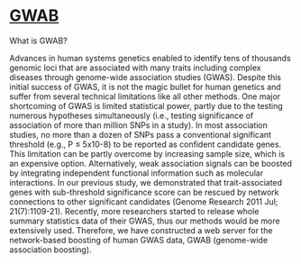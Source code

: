 # [GWAB](http://www.inetbio.org/gwab/)
What is GWAB?

Advances in human systems genetics enabled to identify tens of thousands genomic loci that are associated with many traits including complex diseases through genome-wide association studies (GWAS). Despite this initial success of GWAS, it is not the magic bullet for human genetics and suffer from several technical limitations like all other methods. One major shortcoming of GWAS is limited statistical power, partly due to the testing numerous hypotheses simultaneously (i.e., testing significance of association of more than million SNPs in a study). In most association studies, no more than a dozen of SNPs pass a conventional significant threshold (e.g., P ≤ 5x10-8) to be reported as confident candidate genes. This limitation can be partly overcome by increasing sample size, which is an expensive option. Alternatively, weak association signals can be boosted by integrating independent functional information such as molecular interactions. In our previous study, we demonstrated that trait-associated genes with sub-threshold significance score can be rescued by network connections to other significant candidates (Genome Research 2011 Jul; 21(7):1109-21). Recently, more researchers started to release whole summary statistics data of their GWAS, thus our methods would be more extensively used. Therefore, we have constructed a web server for the network-based boosting of human GWAS data, GWAB (genome-wide association boosting).
